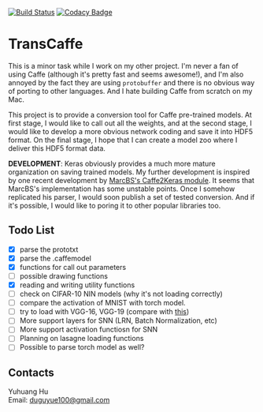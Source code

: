 [![Build Status](https://travis-ci.org/duguyue100/transcaffe.svg?branch=master)](https://travis-ci.org/duguyue100/transcaffe)
[![Codacy Badge](https://api.codacy.com/project/badge/Grade/25e8a4861ed246b69d6576bf74d79221)](https://www.codacy.com/app/duguyue100/transcaffe?utm_source=github.com&amp;utm_medium=referral&amp;utm_content=duguyue100/transcaffe&amp;utm_campaign=Badge_Grade)

# TransCaffe

This is a minor task while I work on my other project.
I'm never a fan of using Caffe (although it's pretty fast and seems awesome!),
and I'm also annoyed by the fact they are using `protobuffer` and
there is no obvious way of porting to other languages.
And I hate building Caffe from scratch on my Mac.

This project is to provide a conversion tool for Caffe pre-trained
models. At first stage, I would like to call out all the weights, and at
the second stage, I would like to develop a more obvious network coding
and save it into HDF5 format. On the final stage, I hope that I can create
a model zoo where I deliver this HDF5 format data.

__DEVELOPMENT__: Keras obviously provides a much more mature organization on
saving trained models. My further development is inspired by one recent
development by [MarcBS's Caffe2Keras module](https://github.com/MarcBS/keras/tree/master/keras/caffe).
It seems that MarcBS's implementation has some unstable points.
Once I somehow replicated his parser, I would soon publish a set of
tested conversion. And if it's possible, I would like to poring it to other
popular libraries too.

## Todo List

-   [x] parse the prototxt
-   [x] parse the .caffemodel
-   [x] functions for call out parameters
-   [ ] possible drawing functions
-   [x] reading and writing utility functions
-   [ ] check on CIFAR-10 NIN models (why it's not loading correctly)
-   [ ] compare the activation of MNIST with torch model.
-   [ ] try to load with VGG-16, VGG-19 (compare with [this](https://github.com/fchollet/deep-learning-models))
-   [ ] More support layers for SNN (LRN, Batch Normalization, etc)
-   [ ] More support activation functiosn for SNN
-   [ ] Planning on lasagne loading functions
-   [ ] Possible to parse torch model as well?

## Contacts

Yuhuang Hu  
Email: duguyue100@gmail.com
